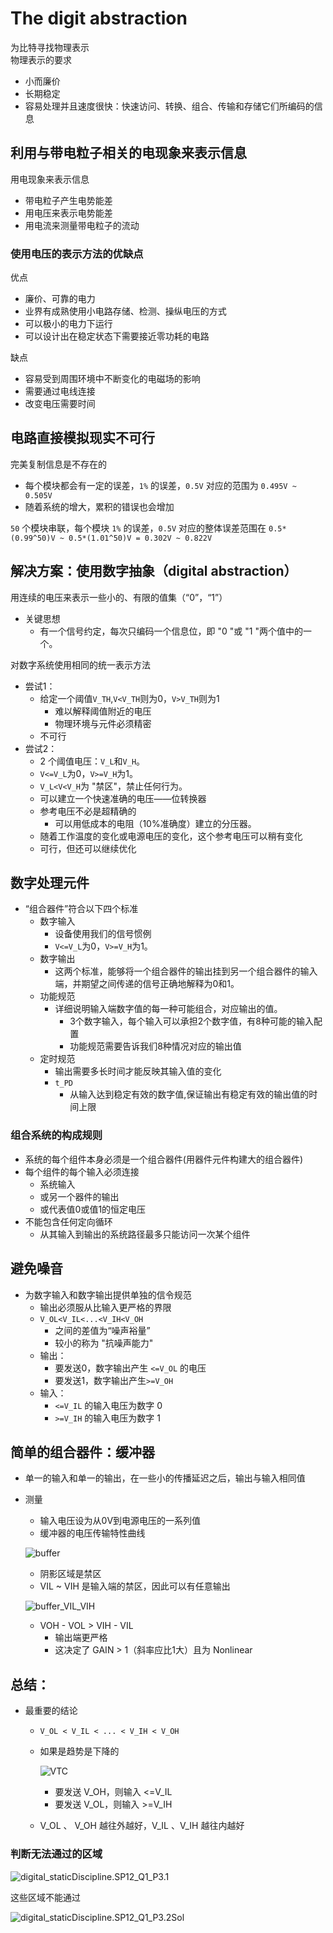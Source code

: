 # The digit abstraction
为比特寻找物理表示  
物理表示的要求
- 小而廉价
- 长期稳定
- 容易处理并且速度很快：快速访问、转换、组合、传输和存储它们所编码的信息

## 利用与带电粒子相关的电现象来表示信息
用电现象来表示信息
  - 带电粒子产生电势能差
  - 用电压来表示电势能差
  - 用电流来测量带电粒子的流动 
  
### 使用电压的表示方法的优缺点
优点
- 廉价、可靠的电力
- 业界有成熟使用小电路存储、检测、操纵电压的方式
- 可以极小的电力下运行
- 可以设计出在稳定状态下需要接近零功耗的电路

缺点
- 容易受到周围环境中不断变化的电磁场的影响
- 需要通过电线连接
- 改变电压需要时间

## 电路直接模拟现实不可行
完美复制信息是不存在的
  - 每个模块都会有一定的误差，`1%` 的误差，`0.5V` 对应的范围为 `0.495V ~ 0.505V`
- 随着系统的增大，累积的错误也会增加

`50` 个模块串联，每个模块 `1%` 的误差，`0.5V` 对应的整体误差范围在 `0.5*(0.99^50)V ~ 0.5*(1.01^50)V = 0.302V ~ 0.822V`

## 解决方案：使用数字抽象（digital abstraction）
用连续的电压来表示一些小的、有限的值集（“0”，“1”）
- 关键思想
  - 有一个信号约定，每次只编码一个信息位，即 "0 "或 "1 "两个值中的一个。


对数字系统使用相同的统一表示方法
  - 尝试1：
    - 给定一个阈值`V_TH`,`V<V_TH`则为0，`V>V_TH`则为1
      - 难以解释阈值附近的电压
      - 物理环境与元件必须精密
    - 不可行
  - 尝试2：
    - 2 个阈值电压：`V_L`和`V_H`。
    - `V<=V_L`为0，`V>=V_H`为1。
    - `V_L<V<V_H`为 "禁区"，禁止任何行为。
    - 可以建立一个快速准确的电压——位转换器
    - 参考电压不必是超精确的
      - 可以用低成本的电阻（10%准确度）建立的分压器。
    - 随着工作温度的变化或电源电压的变化，这个参考电压可以稍有变化
    - 可行，但还可以继续优化

## 数字处理元件
- “组合器件”符合以下四个标准
  - 数字输入
    - 设备使用我们的信号惯例
    - `V<=V_L`为0，`V>=V_H`为1。
  - 数字输出
    - 这两个标准，能够将一个组合器件的输出挂到另一个组合器件的输入端，并期望之间传递的信号正确地解释为0和1。
  - 功能规范
    - 详细说明输入端数字值的每一种可能组合，对应输出的值。
      - 3个数字输入，每个输入可以承担2个数字值，有8种可能的输入配置
      - 功能规范需要告诉我们8种情况对应的输出值
  - 定时规范
    - 输出需要多长时间才能反映其输入值的变化
    - `t_PD`
      - 从输入达到稳定有效的数字值,保证输出有稳定有效的输出值的时间上限
      
### 组合系统的构成规则
- 系统的每个组件本身必须是一个组合器件(用器件元件构建大的组合器件)
- 每个组件的每个输入必须连接
  - 系统输入
  - 或另一个器件的输出
  - 或代表值0或值1的恒定电压
- 不能包含任何定向循环
  - 从其输入到输出的系统路径最多只能访问一次某个组件
## 避免噪音
- 为数字输入和数字输出提供单独的信令规范
  - 输出必须服从比输入更严格的界限
  - `V_OL<V_IL<...<V_IH<V_OH`
    - 之间的差值为“噪声裕量”
    - 较小的称为 "抗噪声能力"
  - 输出：
    - 要发送0，数字输出产生 `<=V_OL` 的电压
    - 要发送1，数字输出产生`>=V_OH`
  - 输入：
    - `<=V_IL` 的输入电压为数字 0
    - `>=V_IH` 的输入电压为数字 1

## 简单的组合器件：缓冲器
- 单一的输入和单一的输出，在一些小的传播延迟之后，输出与输入相同值
- 测量
  - 输入电压设为从0V到电源电压的一系列值
  - 缓冲器的电压传输特性曲线
  
  ![buffer](images/../../images/buffer.png)
  
    - 阴影区域是禁区
    - VIL ~ VIH 是输入端的禁区，因此可以有任意输出
    
    ![buffer_VIL_VIH](images/../../images/buffer_VIL_VIH.png)
    
    - VOH - VOL > VIH - VIL
      - 输出端更严格
      - 这决定了 GAIN > 1（斜率应比1大）且为 Nonlinear

## 总结：
- 最重要的结论
  - `V_OL < V_IL < ... < V_IH < V_OH`
  - 如果是趋势是下降的
  
    ![VTC](images/../../images/digital_staticDiscipline.FA13_Q1_P2.png)
    
    - 要发送 V_OH，则输入 <=V_IL
    - 要发送 V_OL，则输入 >=V_IH
  - V_OL 、 V_OH 越往外越好，V_IL 、V_IH 越往内越好

### 判断无法通过的区域

![digital_staticDiscipline.SP12_Q1_P3.1](../images/digital_staticDiscipline.SP12_Q1_P3.1.png)

这些区域不能通过

![digital_staticDiscipline.SP12_Q1_P3.2Sol](../images/digital_staticDiscipline.SP12_Q1_P3.2Sol.png)


